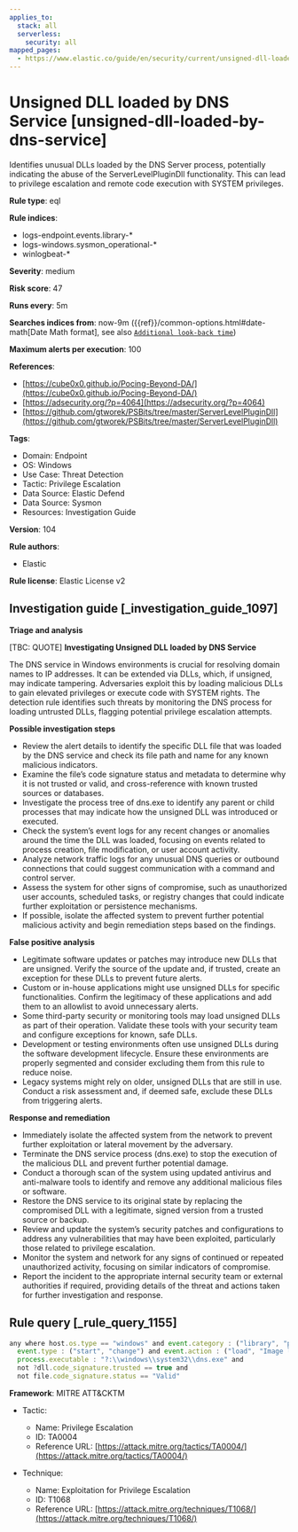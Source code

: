 ```yaml
---
applies_to:
  stack: all
  serverless:
    security: all
mapped_pages:
  - https://www.elastic.co/guide/en/security/current/unsigned-dll-loaded-by-dns-service.html
---
```


# Unsigned DLL loaded by DNS Service [unsigned-dll-loaded-by-dns-service]

Identifies unusual DLLs loaded by the DNS Server process, potentially indicating the abuse of the ServerLevelPluginDll functionality. This can lead to privilege escalation and remote code execution with SYSTEM privileges.

**Rule type**: eql

**Rule indices**:

* logs-endpoint.events.library-*
* logs-windows.sysmon_operational-*
* winlogbeat-*

**Severity**: medium

**Risk score**: 47

**Runs every**: 5m

**Searches indices from**: now-9m ({{ref}}/common-options.html#date-math[Date Math format], see also [`Additional look-back time`](docs-content://solutions/security/detect-and-alert/create-detection-rule.md#rule-schedule))

**Maximum alerts per execution**: 100

**References**:

* [https://cube0x0.github.io/Pocing-Beyond-DA/](https://cube0x0.github.io/Pocing-Beyond-DA/)
* [https://adsecurity.org/?p=4064](https://adsecurity.org/?p=4064)
* [https://github.com/gtworek/PSBits/tree/master/ServerLevelPluginDll](https://github.com/gtworek/PSBits/tree/master/ServerLevelPluginDll)

**Tags**:

* Domain: Endpoint
* OS: Windows
* Use Case: Threat Detection
* Tactic: Privilege Escalation
* Data Source: Elastic Defend
* Data Source: Sysmon
* Resources: Investigation Guide

**Version**: 104

**Rule authors**:

* Elastic

**Rule license**: Elastic License v2

## Investigation guide [_investigation_guide_1097]

**Triage and analysis**

[TBC: QUOTE]
**Investigating Unsigned DLL loaded by DNS Service**

The DNS service in Windows environments is crucial for resolving domain names to IP addresses. It can be extended via DLLs, which, if unsigned, may indicate tampering. Adversaries exploit this by loading malicious DLLs to gain elevated privileges or execute code with SYSTEM rights. The detection rule identifies such threats by monitoring the DNS process for loading untrusted DLLs, flagging potential privilege escalation attempts.

**Possible investigation steps**

* Review the alert details to identify the specific DLL file that was loaded by the DNS service and check its file path and name for any known malicious indicators.
* Examine the file’s code signature status and metadata to determine why it is not trusted or valid, and cross-reference with known trusted sources or databases.
* Investigate the process tree of dns.exe to identify any parent or child processes that may indicate how the unsigned DLL was introduced or executed.
* Check the system’s event logs for any recent changes or anomalies around the time the DLL was loaded, focusing on events related to process creation, file modification, or user account activity.
* Analyze network traffic logs for any unusual DNS queries or outbound connections that could suggest communication with a command and control server.
* Assess the system for other signs of compromise, such as unauthorized user accounts, scheduled tasks, or registry changes that could indicate further exploitation or persistence mechanisms.
* If possible, isolate the affected system to prevent further potential malicious activity and begin remediation steps based on the findings.

**False positive analysis**

* Legitimate software updates or patches may introduce new DLLs that are unsigned. Verify the source of the update and, if trusted, create an exception for these DLLs to prevent future alerts.
* Custom or in-house applications might use unsigned DLLs for specific functionalities. Confirm the legitimacy of these applications and add them to an allowlist to avoid unnecessary alerts.
* Some third-party security or monitoring tools may load unsigned DLLs as part of their operation. Validate these tools with your security team and configure exceptions for known, safe DLLs.
* Development or testing environments often use unsigned DLLs during the software development lifecycle. Ensure these environments are properly segmented and consider excluding them from this rule to reduce noise.
* Legacy systems might rely on older, unsigned DLLs that are still in use. Conduct a risk assessment and, if deemed safe, exclude these DLLs from triggering alerts.

**Response and remediation**

* Immediately isolate the affected system from the network to prevent further exploitation or lateral movement by the adversary.
* Terminate the DNS service process (dns.exe) to stop the execution of the malicious DLL and prevent further potential damage.
* Conduct a thorough scan of the system using updated antivirus and anti-malware tools to identify and remove any additional malicious files or software.
* Restore the DNS service to its original state by replacing the compromised DLL with a legitimate, signed version from a trusted source or backup.
* Review and update the system’s security patches and configurations to address any vulnerabilities that may have been exploited, particularly those related to privilege escalation.
* Monitor the system and network for any signs of continued or repeated unauthorized activity, focusing on similar indicators of compromise.
* Report the incident to the appropriate internal security team or external authorities if required, providing details of the threat and actions taken for further investigation and response.


## Rule query [_rule_query_1155]

```js
any where host.os.type == "windows" and event.category : ("library", "process") and
  event.type : ("start", "change") and event.action : ("load", "Image loaded*") and
  process.executable : "?:\\windows\\system32\\dns.exe" and
  not ?dll.code_signature.trusted == true and
  not file.code_signature.status == "Valid"
```

**Framework**: MITRE ATT&CKTM

* Tactic:

    * Name: Privilege Escalation
    * ID: TA0004
    * Reference URL: [https://attack.mitre.org/tactics/TA0004/](https://attack.mitre.org/tactics/TA0004/)

* Technique:

    * Name: Exploitation for Privilege Escalation
    * ID: T1068
    * Reference URL: [https://attack.mitre.org/techniques/T1068/](https://attack.mitre.org/techniques/T1068/)



